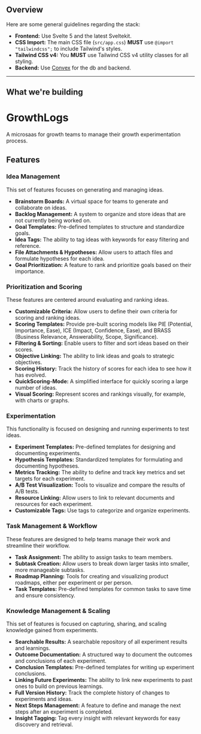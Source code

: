## Overview
Here are some general guidelines regarding the stack:
* **Frontend:** Use Svelte 5 and the latest Sveltekit.
* **CSS Import:** The main CSS file (`src/app.css`) **MUST** use `@import "tailwindcss";` to include Tailwind's styles.
* **Tailwind CSS v4:** You **MUST** use Tailwind CSS v4 utility classes for all styling.
* **Backend:** Use [Convex](https://docs.convex.dev/llms.txt) for the db and backend.

-----

## What we're building

# **GrowthLogs**
A microsaas for growth teams to manage their growth experimentation process.

## Features

### Idea Management
This set of features focuses on generating and managing ideas.

* **Brainstorm Boards:** A virtual space for teams to generate and collaborate on ideas.
* **Backlog Management:** A system to organize and store ideas that are not currently being worked on.
* **Goal Templates:** Pre-defined templates to structure and standardize goals.
* **Idea Tags:** The ability to tag ideas with keywords for easy filtering and reference.
* **File Attachments & Hypotheses:** Allow users to attach files and formulate hypotheses for each idea.
* **Goal Prioritization:** A feature to rank and prioritize goals based on their importance.

### Prioritization and Scoring
These features are centered around evaluating and ranking ideas.

* **Customizable Criteria:** Allow users to define their own criteria for scoring and ranking ideas.
* **Scoring Templates:** Provide pre-built scoring models like PIE (Potential, Importance, Ease), ICE (Impact, Confidence, Ease), and BRASS (Business Relevance, Answerability, Scope, Significance).
* **Filtering & Sorting:** Enable users to filter and sort ideas based on their scores.
* **Objective Linking:** The ability to link ideas and goals to strategic objectives.
* **Scoring History:** Track the history of scores for each idea to see how it has evolved.
* **QuickScoring-Mode:** A simplified interface for quickly scoring a large number of ideas.
* **Visual Scoring:** Represent scores and rankings visually, for example, with charts or graphs.

### Experimentation
This functionality is focused on designing and running experiments to test ideas.

* **Experiment Templates:** Pre-defined templates for designing and documenting experiments.
* **Hypothesis Templates:** Standardized templates for formulating and documenting hypotheses.
* **Metrics Tracking:** The ability to define and track key metrics and set targets for each experiment.
* **A/B Test Visualization:** Tools to visualize and compare the results of A/B tests.
* **Resource Linking:** Allow users to link to relevant documents and resources for each experiment.
* **Customizable Tags:** Use tags to categorize and organize experiments.

### Task Management & Workflow
These features are designed to help teams manage their work and streamline their workflow.

* **Task Assignment:** The ability to assign tasks to team members.
* **Subtask Creation:** Allow users to break down larger tasks into smaller, more manageable subtasks.
* **Roadmap Planning:** Tools for creating and visualizing product roadmaps, either per experiment or per person.
* **Task Templates:** Pre-defined templates for common tasks to save time and ensure consistency.

### Knowledge Management & Scaling
This set of features is focused on capturing, sharing, and scaling knowledge gained from experiments.

* **Searchable Results:** A searchable repository of all experiment results and learnings.
* **Outcome Documentation:** A structured way to document the outcomes and conclusions of each experiment.
* **Conclusion Templates:** Pre-defined templates for writing up experiment conclusions.
* **Linking Future Experiments:** The ability to link new experiments to past ones to build on previous learnings.
* **Full Version History:** Track the complete history of changes to experiments and ideas.
* **Next Steps Management:** A feature to define and manage the next steps after an experiment is completed.
* **Insight Tagging:** Tag every insight with relevant keywords for easy discovery and retrieval.
